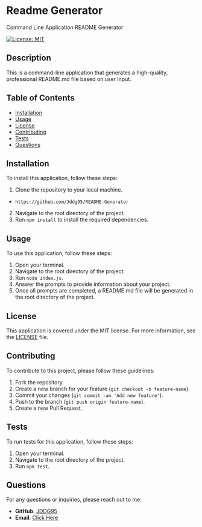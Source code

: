 # Readme Generator 

Command Line Application README Generator

[![License: MIT](https://img.shields.io/badge/License-MIT-yellow.svg)](https://opensource.org/licenses/MIT)

## Description

This is a command-line application that generates a high-quality, professional README.md file based on user input.

## Table of Contents

- [Installation](#installation)
- [Usage](#usage)
- [License](#license)
- [Contributing](#contributing)
- [Tests](#tests)
- [Questions](#questions)

## Installation

To install this application, follow these steps:

1. Clone the repository to your local machine.
- `https://github.com/Jddg95/README-Generator`
2. Navigate to the root directory of the project.
3. Run `npm install` to install the required dependencies.

## Usage

To use this application, follow these steps:

1. Open your terminal.
2. Navigate to the root directory of the project.
3. Run `node index.js`.
4. Answer the prompts to provide information about your project.
5. Once all prompts are completed, a README.md file will be generated in the root directory of the project.

## License

This application is covered under the MIT license. For more information, see the [LICENSE](LICENSE) file.

## Contributing

To contribute to this project, please follow these guidelines:

1. Fork the repository.
2. Create a new branch for your feature (`git checkout -b feature-name`).
3. Commit your changes (`git commit -am 'Add new feature'`).
4. Push to the branch (`git push origin feature-name`).
5. Create a new Pull Request.

## Tests

To run tests for this application, follow these steps:

1. Open your terminal.
2. Navigate to the root directory of the project.
3. Run `npm test`.

## Questions

For any questions or inquiries, please reach out to me:

- **GitHub**: [JDDG95](https://github.com/jddg95)
- **Email**: [Click Here](mailto:jddgarcia95@gmail.com)
